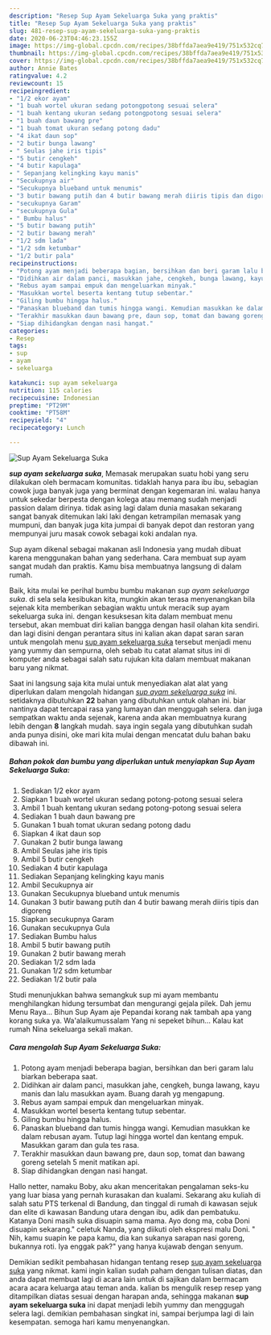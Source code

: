 ```yaml
---
description: "Resep Sup Ayam Sekeluarga Suka yang praktis"
title: "Resep Sup Ayam Sekeluarga Suka yang praktis"
slug: 481-resep-sup-ayam-sekeluarga-suka-yang-praktis
date: 2020-06-23T04:46:23.155Z
image: https://img-global.cpcdn.com/recipes/38bffda7aea9e419/751x532cq70/sup-ayam-sekeluarga-suka-foto-resep-utama.jpg
thumbnail: https://img-global.cpcdn.com/recipes/38bffda7aea9e419/751x532cq70/sup-ayam-sekeluarga-suka-foto-resep-utama.jpg
cover: https://img-global.cpcdn.com/recipes/38bffda7aea9e419/751x532cq70/sup-ayam-sekeluarga-suka-foto-resep-utama.jpg
author: Annie Bates
ratingvalue: 4.2
reviewcount: 15
recipeingredient:
- "1/2 ekor ayam"
- "1 buah wortel ukuran sedang potongpotong sesuai selera"
- "1 buah kentang ukuran sedang potongpotong sesuai selera"
- "1 buah daun bawang pre"
- "1 buah tomat ukuran sedang potong dadu"
- "4 ikat daun sop"
- "2 butir bunga lawang"
- " Seulas jahe iris tipis"
- "5 butir cengkeh"
- "4 butir kapulaga"
- " Sepanjang kelingking kayu manis"
- "Secukupnya air"
- "Secukupnya blueband untuk menumis"
- "3 butir bawang putih dan 4 butir bawang merah diiris tipis dan digoreng"
- "secukupnya Garam"
- "secukupnya Gula"
- " Bumbu halus"
- "5 butir bawang putih"
- "2 butir bawang merah"
- "1/2 sdm lada"
- "1/2 sdm ketumbar"
- "1/2 butir pala"
recipeinstructions:
- "Potong ayam menjadi beberapa bagian, bersihkan dan beri garam lalu biarkan beberapa saat."
- "Didihkan air dalam panci, masukkan jahe, cengkeh, bunga lawang, kayu manis dan lalu masukkan ayam. Buang darah yg mengapung."
- "Rebus ayam sampai empuk dan mengeluarkan minyak."
- "Masukkan wortel beserta kentang tutup sebentar."
- "Giling bumbu hingga halus."
- "Panaskan blueband dan tumis hingga wangi. Kemudian masukkan ke dalam rebusan ayam. Tutup lagi hingga wortel dan kentang empuk. Masukkan garam dan gula tes rasa."
- "Terakhir masukkan daun bawang pre, daun sop, tomat dan bawang goreng setelah 5 menit matikan api."
- "Siap dihidangkan dengan nasi hangat."
categories:
- Resep
tags:
- sup
- ayam
- sekeluarga

katakunci: sup ayam sekeluarga 
nutrition: 115 calories
recipecuisine: Indonesian
preptime: "PT29M"
cooktime: "PT58M"
recipeyield: "4"
recipecategory: Lunch

---
```



![Sup Ayam Sekeluarga Suka](https://img-global.cpcdn.com/recipes/38bffda7aea9e419/751x532cq70/sup-ayam-sekeluarga-suka-foto-resep-utama.jpg)

<b><i>sup ayam sekeluarga suka</i></b>, Memasak merupakan suatu hobi yang seru dilakukan oleh bermacam komunitas. tidaklah hanya para ibu ibu, sebagian cowok juga banyak juga yang berminat dengan kegemaran ini. walau hanya untuk sekedar berpesta dengan kolega atau memang sudah menjadi passion dalam dirinya. tidak asing lagi dalam dunia masakan sekarang sangat banyak ditemukan laki laki dengan ketrampilan memasak yang mumpuni, dan banyak juga kita jumpai di banyak depot dan restoran yang mempunyai juru masak cowok sebagai koki andalan nya.

Sup ayam dikenal sebagai makanan asli Indonesia yang mudah dibuat karena menggunakan bahan yang sederhana. Cara membuat sup ayam sangat mudah dan praktis. Kamu bisa membuatnya langsung di dalam rumah.

Baik, kita mulai ke perihal bumbu bumbu makanan <i>sup ayam sekeluarga suka</i>. di sela sela kesibukan kita, mungkin akan terasa menyenangkan bila sejenak kita memberikan sebagian waktu untuk meracik sup ayam sekeluarga suka ini. dengan kesuksesan kita dalam membuat menu tersebut, akan membuat diri kalian bangga dengan hasil olahan kita sendiri. dan lagi disini dengan perantara situs ini kalian akan dapat saran saran untuk mengolah menu <u>sup ayam sekeluarga suka</u> tersebut menjadi menu yang yummy dan sempurna, oleh sebab itu catat alamat situs ini di komputer anda sebagai salah satu rujukan kita dalam membuat makanan baru yang nikmat.


Saat ini langsung saja kita mulai untuk menyediakan alat alat yang diperlukan dalam mengolah hidangan <u><i>sup ayam sekeluarga suka</i></u> ini. setidaknya dibutuhkan <b>22</b> bahan yang dibutuhkan untuk olahan ini. biar nantinya dapat tercapai rasa yang lumayan dan menggugah selera. dan juga sempatkan waktu anda sejenak, karena anda akan membuatnya kurang lebih dengan <b>8</b> langkah mudah. saya ingin segala yang dibutuhkan sudah anda punya disini, oke mari kita mulai dengan mencatat dulu bahan baku dibawah ini.

<!--inarticleads1-->

##### Bahan pokok dan bumbu yang diperlukan untuk menyiapkan Sup Ayam Sekeluarga Suka:

1. Sediakan 1/2 ekor ayam
1. Siapkan 1 buah wortel ukuran sedang potong-potong sesuai selera
1. Ambil 1 buah kentang ukuran sedang potong-potong sesuai selera
1. Sediakan 1 buah daun bawang pre
1. Gunakan 1 buah tomat ukuran sedang potong dadu
1. Siapkan 4 ikat daun sop
1. Gunakan 2 butir bunga lawang
1. Ambil  Seulas jahe iris tipis
1. Ambil 5 butir cengkeh
1. Sediakan 4 butir kapulaga
1. Sediakan  Sepanjang kelingking kayu manis
1. Ambil Secukupnya air
1. Gunakan Secukupnya blueband untuk menumis
1. Gunakan 3 butir bawang putih dan 4 butir bawang merah diiris tipis dan digoreng
1. Siapkan secukupnya Garam
1. Gunakan secukupnya Gula
1. Sediakan  Bumbu halus
1. Ambil 5 butir bawang putih
1. Gunakan 2 butir bawang merah
1. Sediakan 1/2 sdm lada
1. Gunakan 1/2 sdm ketumbar
1. Sediakan 1/2 butir pala


Studi menunjukkan bahwa semangkuk sup mi ayam membantu menghilangkan hidung tersumbat dan mengurangi gejala pilek. Dah jemu Menu Raya… Bihun Sup Ayam aje Pepandai korang nak tambah apa yang korang suka ya. Wa&#39;alaikumussalam Yang ni sepeket bihun… Kalau kat rumah Nina sekeluarga sekali makan. 

<!--inarticleads2-->

##### Cara mengolah Sup Ayam Sekeluarga Suka:

1. Potong ayam menjadi beberapa bagian, bersihkan dan beri garam lalu biarkan beberapa saat.
1. Didihkan air dalam panci, masukkan jahe, cengkeh, bunga lawang, kayu manis dan lalu masukkan ayam. Buang darah yg mengapung.
1. Rebus ayam sampai empuk dan mengeluarkan minyak.
1. Masukkan wortel beserta kentang tutup sebentar.
1. Giling bumbu hingga halus.
1. Panaskan blueband dan tumis hingga wangi. Kemudian masukkan ke dalam rebusan ayam. Tutup lagi hingga wortel dan kentang empuk. Masukkan garam dan gula tes rasa.
1. Terakhir masukkan daun bawang pre, daun sop, tomat dan bawang goreng setelah 5 menit matikan api.
1. Siap dihidangkan dengan nasi hangat.


Hallo netter, namaku Boby, aku akan menceritakan pengalaman seks-ku yang luar biasa yang pernah kurasakan dan kualami. Sekarang aku kuliah di salah satu PTS terkenal di Bandung, dan tinggal di rumah di kawasan sejuk dan elite di kawasan Bandung utara dengan ibu, adik dan pembatuku. Katanya Doni masih suka disuapin sama mama. Ayo dong ma, coba Doni disuapin sekarang.&#34; celetuk Nanda, yang diikuti oleh ekspresi malu Doni. &#34; Nih, kamu suapin ke papa kamu, dia kan sukanya sarapan nasi goreng, bukannya roti. Iya enggak pak?&#34; yang hanya kujawab dengan senyum. 

Demikian sedikit pembahasan hidangan tentang resep <u>sup ayam sekeluarga suka</u> yang nikmat. kami ingin kalian sudah paham dengan tulisan diatas, dan anda dapat membuat lagi di acara lain untuk di sajikan dalam bermacam acara acara keluarga atau teman anda. kalian bs mengulik resep resep yang ditampilkan diatas sesuai dengan harapan anda, sehingga makanan <b>sup ayam sekeluarga suka</b> ini dapat menjadi lebih yummy dan menggugah selera lagi. demikian pembahasan singkat ini, sampai berjumpa lagi di lain kesempatan. semoga hari kamu menyenangkan.
